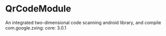 # QrCodeModule
An integrated two-dimensional code scanning android library, and compile com.google.zxing: core: 3.0.1
